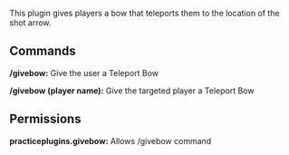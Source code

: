 This plugin gives players a bow that teleports them to the location of the shot arrow.

## Commands
**/givebow:** Give the user a Teleport Bow

**/givebow (player name):** Give the targeted player a Teleport Bow

## Permissions
**practiceplugins.givebow:** Allows /givebow command

